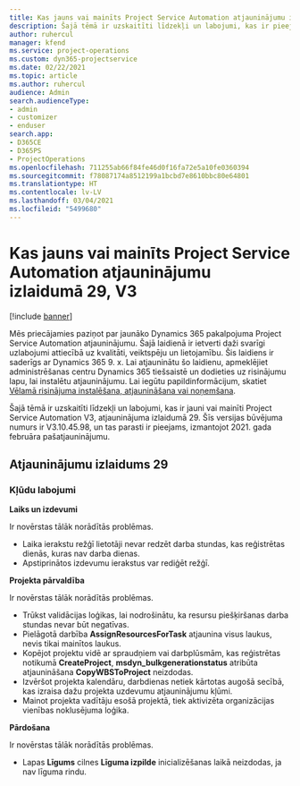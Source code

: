 ```yaml
---
title: Kas jauns vai mainīts Project Service Automation atjauninājumu izlaidumā 29, V3
description: Šajā tēmā ir uzskaitīti līdzekļi un labojumi, kas ir pieejami Project Service Automation atjauninājumu izlaidumā 29, V3.
author: ruhercul
manager: kfend
ms.service: project-operations
ms.custom: dyn365-projectservice
ms.date: 02/22/2021
ms.topic: article
ms.author: ruhercul
audience: Admin
search.audienceType:
- admin
- customizer
- enduser
search.app:
- D365CE
- D365PS
- ProjectOperations
ms.openlocfilehash: 711255ab66f84fe46d0f16fa72e5a10fe0360394
ms.sourcegitcommit: f78087174a8512199a1bcbd7e8610bbc80e64801
ms.translationtype: HT
ms.contentlocale: lv-LV
ms.lasthandoff: 03/04/2021
ms.locfileid: "5499680"
---
```

# <a name="whats-new-or-changed-in-project-service-automation-update-release-29-v3"></a>Kas jauns vai mainīts Project Service Automation atjauninājumu izlaidumā 29, V3

[!include [banner](../includes/psa-now-project-operations.md)]

Mēs priecājamies paziņot par jaunāko Dynamics 365 pakalpojuma Project Service Automation atjauninājumu. Šajā laidienā ir ietverti daži svarīgi uzlabojumi attiecībā uz kvalitāti, veiktspēju un lietojamību. Šis laidiens ir saderīgs ar Dynamics 365 9. x. Lai atjauninātu šo laidienu, apmeklējiet administrēšanas centru Dynamics 365 tiešsaistē un dodieties uz risinājumu lapu, lai instalētu atjauninājumu. Lai iegūtu papildinformācijum, skatiet [Vēlamā risinājuma instalēšana, atjaunināšana vai noņemšana](https://docs.microsoft.com/power-platform/admin/install-remove-preferred-solution).

Šajā tēmā ir uzskaitīti līdzekļi un labojumi, kas ir jauni vai mainīti Project Service Automation V3, atjauninājuma izlaidumā 29. Šīs versijas būvējuma numurs ir V3.10.45.98, un tas parasti ir pieejams, izmantojot 2021. gada februāra pašatjauninājumu.

## <a name="update-release-29"></a>Atjauninājumu izlaidums 29

### <a name="bug-fixes"></a>Kļūdu labojumi

**Laiks un izdevumi**

Ir novērstas tālāk norādītās problēmas.

- Laika ierakstu režģī lietotāji nevar redzēt darba stundas, kas reģistrētas dienās, kuras nav darba dienas.
- Apstiprinātos izdevumu ierakstus var rediģēt režģī.

**Projekta pārvaldība**

Ir novērstas tālāk norādītās problēmas.

- Trūkst validācijas loģikas, lai nodrošinātu, ka resursu piešķiršanas darba stundas nevar būt negatīvas.
- Pielāgotā darbība **AssignResourcesForTask** atjaunina visus laukus, nevis tikai mainītos laukus.
- Kopējot projektu vidē ar spraudņiem vai darbplūsmām, kas reģistrētas notikumā **CreateProject**, **msdyn_bulkgenerationstatus** atribūta atjaunināšana **CopyWBSToProject** neizdodas.
- Izvēršot projekta kalendāru, darbdienas netiek kārtotas augošā secībā, kas izraisa dažu projekta uzdevumu atjauninājumu kļūmi.
- Mainot projekta vadītāju esošā projektā, tiek aktivizēta organizācijas vienības noklusējuma loģika.

**Pārdošana**

Ir novērstas tālāk norādītās problēmas.

- Lapas **Līgums** cilnes **Līguma izpilde** inicializēšanas laikā neizdodas, ja nav līguma rindu.
